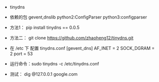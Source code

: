 * tinydns

* 依赖的包 gevent,dnslib  python2:ConfigParser python3:configparser

* 方法1： pip install tinydns == 0.0.5

* 方法二： git clone https://github.com/zhaoheng12/tinydns.git

* 在 /etc 下 配置 tinydns.conf
        [gevent_dns]
        AF_INET = 2
        SOCK_DGRAM = 2
        port = 53
* 运行命令：sudo tinydns -c  /etc/tinydns.conf

* 测试： dig @127.0.0.1 google.com

